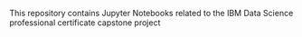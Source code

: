 This repository contains Jupyter Notebooks related to the IBM Data Science professional certificate capstone project
